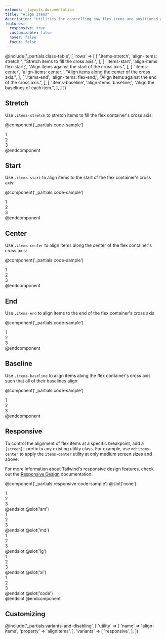 ```yaml
---
extends: _layouts.documentation
title: "Align Items"
description: "Utilities for controlling how flex items are positioned along a container's cross axis."
features:
  responsive: true
  customizable: false
  hover: false
  focus: false
---
```


@include('_partials.class-table', [
  'rows' => [
    [
      '.items-stretch',
      'align-items: stretch;',
      "Stretch items to fill the cross axis.",
    ],
    [
      '.items-start',
      'align-items: flex-start;',
      "Align items against the start of the cross axis.",
    ],
    [
      '.items-center',
      'align-items: center;',
      "Align items along the center of the cross axis.",
    ],
    [
      '.items-end',
      'align-items: flex-end;',
      "Align items against the end of the cross axis.",
    ],
    [
      '.items-baseline',
      'align-items: baseline;',
      "Align the baselines of each item.",
    ],
  ]
])

## Stretch

Use `.items-stretch` to stretch items to fill the flex container's cross axis:

@component('_partials.code-sample')
<div class="flex items-stretch bg-gray-200 h-24">
  <div class="flex-1 text-gray-700 text-center bg-gray-400 px-4 py-2 m-2">1</div>
  <div class="flex-1 text-gray-700 text-center bg-gray-400 px-4 py-2 m-2">2</div>
  <div class="flex-1 text-gray-700 text-center bg-gray-400 px-4 py-2 m-2">3</div>
</div>
@endcomponent

## Start

Use `.items-start` to align items to the start of the flex container's cross axis:

@component('_partials.code-sample')
<div class="flex items-start bg-gray-200 h-24">
  <div class="flex-1 text-gray-700 text-center bg-gray-400 px-4 py-2 m-2">1</div>
  <div class="flex-1 text-gray-700 text-center bg-gray-400 px-4 py-2 m-2">2</div>
  <div class="flex-1 text-gray-700 text-center bg-gray-400 px-4 py-2 m-2">3</div>
</div>
@endcomponent

## Center

Use `.items-center` to align items along the center of the flex container's cross axis:

@component('_partials.code-sample')
<div class="flex items-center bg-gray-200 h-24">
  <div class="flex-1 text-gray-700 text-center bg-gray-400 px-4 py-2 m-2">1</div>
  <div class="flex-1 text-gray-700 text-center bg-gray-400 px-4 py-2 m-2">2</div>
  <div class="flex-1 text-gray-700 text-center bg-gray-400 px-4 py-2 m-2">3</div>
</div>
@endcomponent

## End

Use `.items-end` to align items to the end of the flex container's cross axis:

@component('_partials.code-sample')
<div class="flex items-end bg-gray-200 h-24">
  <div class="flex-1 text-gray-700 text-center bg-gray-400 px-4 py-2 m-2">1</div>
  <div class="flex-1 text-gray-700 text-center bg-gray-400 px-4 py-2 m-2">2</div>
  <div class="flex-1 text-gray-700 text-center bg-gray-400 px-4 py-2 m-2">3</div>
</div>
@endcomponent

## Baseline

Use `.items-baseline` to align items along the flex container's cross axis such that all of their baselines align:

@component('_partials.code-sample')
<div class="flex items-baseline bg-gray-200 h-24">
  <div class="flex-1 text-gray-700 text-center bg-gray-400 px-4 py-2 m-2 text-base">1</div>
  <div class="flex-1 text-gray-700 text-center bg-gray-400 px-4 py-2 m-2 text-2xl">2</div>
  <div class="flex-1 text-gray-700 text-center bg-gray-400 px-4 py-2 m-2 text-lg">3</div>
</div>
@endcomponent

## Responsive

To control the alignment of flex items at a specific breakpoint, add a `{screen}:` prefix to any existing utility class. For example, use `md:items-center` to apply the `items-center` utility at only medium screen sizes and above.

For more information about Tailwind's responsive design features, check out the [Responsive Design](/docs/responsive-design) documentation.

@component('_partials.responsive-code-sample')
@slot('none')
<div class="flex items-stretch bg-gray-200 h-24">
  <div class="flex-1 text-gray-700 text-center bg-gray-400 px-4 py-2 m-2 text-base">1</div>
  <div class="flex-1 text-gray-700 text-center bg-gray-400 px-4 py-2 m-2 text-2xl">2</div>
  <div class="flex-1 text-gray-700 text-center bg-gray-400 px-4 py-2 m-2 text-lg">3</div>
</div>
@endslot
@slot('sm')
<div class="flex items-start bg-gray-200 h-24">
  <div class="flex-1 text-gray-700 text-center bg-gray-400 px-4 py-2 m-2 text-base">1</div>
  <div class="flex-1 text-gray-700 text-center bg-gray-400 px-4 py-2 m-2 text-2xl">2</div>
  <div class="flex-1 text-gray-700 text-center bg-gray-400 px-4 py-2 m-2 text-lg">3</div>
</div>
@endslot
@slot('md')
<div class="flex items-center bg-gray-200 h-24">
  <div class="flex-1 text-gray-700 text-center bg-gray-400 px-4 py-2 m-2 text-base">1</div>
  <div class="flex-1 text-gray-700 text-center bg-gray-400 px-4 py-2 m-2 text-2xl">2</div>
  <div class="flex-1 text-gray-700 text-center bg-gray-400 px-4 py-2 m-2 text-lg">3</div>
</div>
@endslot
@slot('lg')
<div class="flex items-end bg-gray-200 h-24">
  <div class="flex-1 text-gray-700 text-center bg-gray-400 px-4 py-2 m-2 text-base">1</div>
  <div class="flex-1 text-gray-700 text-center bg-gray-400 px-4 py-2 m-2 text-2xl">2</div>
  <div class="flex-1 text-gray-700 text-center bg-gray-400 px-4 py-2 m-2 text-lg">3</div>
</div>
@endslot
@slot('xl')
<div class="flex items-baseline bg-gray-200 h-24">
  <div class="flex-1 text-gray-700 text-center bg-gray-400 px-4 py-2 m-2 text-base">1</div>
  <div class="flex-1 text-gray-700 text-center bg-gray-400 px-4 py-2 m-2 text-2xl">2</div>
  <div class="flex-1 text-gray-700 text-center bg-gray-400 px-4 py-2 m-2 text-lg">3</div>
</div>
@endslot
@slot('code')
<div class="none:items-stretch sm:items-start md:items-center lg:items-end xl:items-baseline ...">
  <!-- ... -->
</div>
@endslot
@endcomponent

## Customizing

@include('_partials.variants-and-disabling', [
    'utility' => [
        'name' => 'align-items',
        'property' => 'alignItems',
    ],
    'variants' => [
        'responsive',
    ],
])
